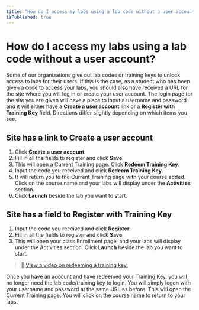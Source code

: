 ```yaml
---
title: "How do I access my labs using a lab code without a user account?"
isPublished: true
---
```


# How do I access my labs using a lab code without a user account?

Some of our organizations give out lab codes or training keys to unlock access to labs for their users. If this is the case, as a student who has been given a code to access your labs, you should also have received a URL for the site where you will log in or create your user account. The login page for the site you are given will have a place to input a username and password and it will either have a **Create a user account** link  or a **Register with Training Key** field. Directions differ slightly depending on which items you see.  

## Site has a link to **Create a user account**
1. Click **Create a user account**.
1. Fill in all the fields to register and click **Save**. 
1. This will open a Current Training page. Click **Redeem Training Key**. 
1. Input the code you received and click **Redeem Training Key**. 
1. It will return you to the Current Training page with your course added. Click on the course name and your labs will display under the **Activities** section. 
1. Click **Launch** beside the lab you want to start.  

## Site has a field to **Register with Training Key**
1. Input the code you received and click **Register**. 
1. Fill in all the fields to register and click **Save**. 
1. This will open your class Enrollment page, and your labs will display under the Activities section. Click **Launch** beside the lab you want to start.  

>:small_orange_diamond: [View a video on redeeming a training key.](https://youtu.be/XjWBNMslySY) 

Once you have an account and have redeemed your Training Key, you will no longer need the lab code/training key to login. You will simply logon with your username and password at the same URL as before. This will open the Current Training page. You will click on the course name to return to your labs.
